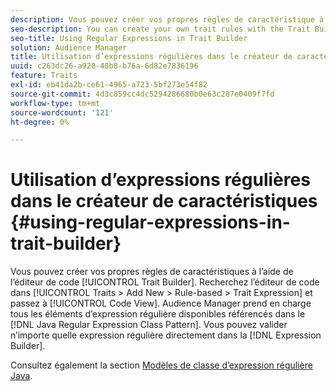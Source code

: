 ```yaml
---
description: Vous pouvez créer vos propres règles de caractéristique à l’aide de l’éditeur de code du créateur de caractéristiques. Recherchez l’éditeur de code dans Caractéristiques > Ajouter nouveau > Basé sur des règles > Expression de caractéristique et passez en mode Code. Audience Manager prend en charge tous les éléments d’expression régulière disponibles référencés dans le Modèle de classe d’expression régulière Java. Vous pouvez valider n’importe quelle expression régulière directement dans le Générateur d’expression.
seo-description: You can create your own trait rules with the Trait Builder code editor. Find the code editor in Traits > Add New > Rule-based > Trait Expression and switch to Code View. Audience Manager supports all the available regular expression constructs referenced in the Java Regular Expression Class Pattern. You can validate any of the regular expressions directly in the Expression Builder.
seo-title: Using Regular Expressions in Trait Builder
solution: Audience Manager
title: Utilisation d’expressions régulières dans le créateur de caractéristiques
uuid: c263dc26-a920-48b8-b76a-6d82e7836196
feature: Traits
exl-id: eb41da2b-ce61-4965-a723-5bf273e54f82
source-git-commit: 4d3c859cc4dc5294286680b0e63c287e0409f7fd
workflow-type: tm+mt
source-wordcount: '121'
ht-degree: 0%

---
```


# Utilisation d’expressions régulières dans le créateur de caractéristiques {#using-regular-expressions-in-trait-builder}

Vous pouvez créer vos propres règles de caractéristiques à l’aide de l’éditeur de code [!UICONTROL Trait Builder]. Recherchez l’éditeur de code dans [!UICONTROL Traits > Add New > Rule-based > Trait Expression] et passez à [!UICONTROL Code View]. Audience Manager prend en charge tous les éléments d’expression régulière disponibles référencés dans le [!DNL Java Regular Expression Class Pattern]. Vous pouvez valider n’importe quelle expression régulière directement dans la [!DNL Expression Builder].

Consultez également la section [Modèles de classe d’expression régulière Java](https://docs.oracle.com/javase/7/docs/api/java/util/regex/Pattern.html).
